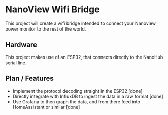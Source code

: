 # NanoView Wifi Bridge
This project will create a wifi bridge intended to connect your Nanoview power monitor to the rest of the world.

## Hardware
This project makes use of an ESP32, that connects directly to the NanoHub serial line.

## Plan / Features
* Implement the protocol decoding straight in the ESP32 [done]
* Directly integrate with InfluxDB to ingest the data in a raw format [done]
* Use Grafana to then graph the data, and from there feed into HomeAssistant or similar [done]
